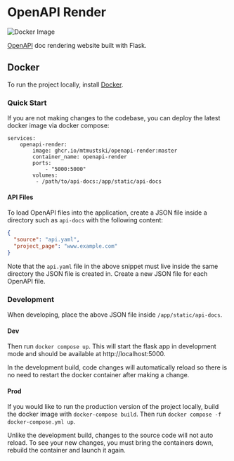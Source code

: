 # OpenAPI Render

![Docker Image](https://github.com/mtmustski/openapi-render/actions/workflows/docker.yml/badge.svg)

[OpenAPI](https://www.openapis.org/) doc rendering website built with Flask.

## Docker

To run the project locally, install [Docker](https://docs.docker.com/get-docker/).

### Quick Start

If you are not making changes to the codebase, you can deploy the latest docker image via docker compose:

```
services:
    openapi-render:
        image: ghcr.io/mtmustski/openapi-render:master
        container_name: openapi-render
        ports:
            - "5000:5000"
        volumes:
         - /path/to/api-docs:/app/static/api-docs
```

#### API Files

To load OpenAPI files into the application, create a JSON file inside a directory such as `api-docs`
with the following content:

```json
{
  "source": "api.yaml",
  "project_page": "www.example.com"
}
```

Note that the `api.yaml` file in the above snippet must live inside the same directory the JSON file is created in.
Create a new JSON file for each OpenAPI file.

### Development

When developing, place the above JSON file inside `/app/static/api-docs`.

#### Dev

Then run `docker compose up`. This will start the flask app in development mode and should be available
at http://localhost:5000.

In the development build, code changes will automatically reload so there is no need to restart the docker container
after making a change.

#### Prod

If you would like to run the production version of the project locally, build the docker image
with `docker-compose build`. Then run `docker compose -f docker-compose.yml up`.

Unlike the development build, changes to the source code will not auto reload. To see your new changes, you must bring
the containers down, rebuild the container and launch it again.